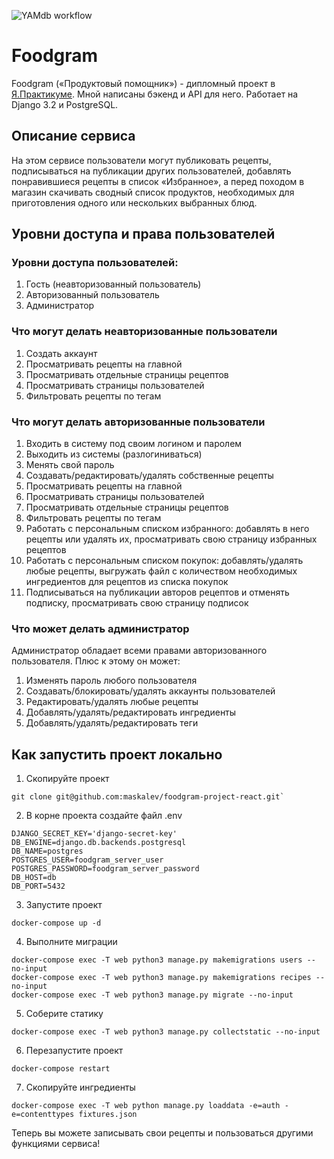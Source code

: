![YAMdb workflow](https://github.com/maskalev/foodgram-project-react/actions/workflows/main.yml/badge.svg)
# Foodgram


Foodgram («Продуктовый помощник») - дипломный проект в [Я.Практикуме](https://practicum.yandex.ru/). Мной написаны бэкенд и API для него.
Работает на Django 3.2 и PostgreSQL.

## Описание сервиса
На этом сервисе пользователи могут публиковать рецепты, подписываться
на публикации других пользователей, добавлять понравившиеся рецепты в 
список «Избранное», а перед походом в магазин скачивать сводный список
продуктов, необходимых для приготовления одного или нескольких 
выбранных блюд.

## Уровни доступа и права пользователей
### Уровни доступа пользователей:
1. Гость (неавторизованный пользователь)
2. Авторизованный пользователь
3. Администратор

### Что могут делать неавторизованные пользователи
1. Создать аккаунт
2. Просматривать рецепты на главной
3. Просматривать отдельные страницы рецептов
4. Просматривать страницы пользователей
5. Фильтровать рецепты по тегам

### Что могут делать авторизованные пользователи
1. Входить в систему под своим логином и паролем
2. Выходить из системы (разлогиниваться)
3. Менять свой пароль
4. Создавать/редактировать/удалять собственные рецепты
5. Просматривать рецепты на главной
6. Просматривать страницы пользователей
7. Просматривать отдельные страницы рецептов
8. Фильтровать рецепты по тегам
9. Работать с персональным списком избранного: добавлять в него рецепты или удалять их, просматривать свою страницу избранных рецептов
10. Работать с персональным списком покупок: добавлять/удалять любые рецепты, выгружать файл с количеством необходимых ингредиентов для рецептов из списка покупок
11. Подписываться на публикации авторов рецептов и отменять подписку, просматривать свою страницу подписок

### Что может делать администратор
Администратор обладает всеми правами авторизованного пользователя.
Плюс к этому он может:
1. Изменять пароль любого пользователя
2. Создавать/блокировать/удалять аккаунты пользователей
3. Редактировать/удалять любые рецепты
4. Добавлять/удалять/редактировать ингредиенты
5. Добавлять/удалять/редактировать теги

## Как запустить проект локально
1. Скопируйте проект
```commandline
git clone git@github.com:maskalev/foodgram-project-react.git`
```

2. В корне проекта создайте файл .env
```
DJANGO_SECRET_KEY='django-secret-key'
DB_ENGINE=django.db.backends.postgresql
DB_NAME=postgres
POSTGRES_USER=foodgram_server_user
POSTGRES_PASSWORD=foodgram_server_password
DB_HOST=db
DB_PORT=5432
```
3. Запустите проект
```commandline
docker-compose up -d
```

4. Выполните миграции
```commandline
docker-compose exec -T web python3 manage.py makemigrations users --no-input
docker-compose exec -T web python3 manage.py makemigrations recipes --no-input
docker-compose exec -T web python3 manage.py migrate --no-input
```

5. Соберите статику
```commandline
docker-compose exec -T web python3 manage.py collectstatic --no-input
```

6. Перезапустите проект
```commandline
docker-compose restart
```

7. Скопируйте ингредиенты
```commandline
docker-compose exec -T web python manage.py loaddata -e=auth -e=contenttypes fixtures.json
```

Теперь вы можете записывать свои рецепты и пользоваться другими функциями сервиса!